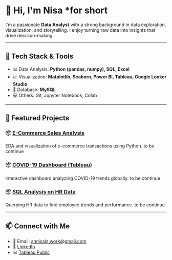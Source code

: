 # 👋 Hi, I'm Nisa *for short

I'm a passionate **Data Analyst** with a strong background in data exploration, visualization, and storytelling. I enjoy turning raw data into insights that drive decision-making.

---

## 🔧 Tech Stack & Tools

- 📊 Data Analysis: **Python (pandas, numpy), SQL, Excel**
- 📈 Visualization: **Matplotlib, Seaborn, Power BI, Tableau, Google Looker Studio**
- 💾 Database: **MySQL**
- 💻 Others: Git, Jupyter Notebook, Colab

---

## 📁 Featured Projects

### 📦 [E-Commerce Sales Analysis](https://github.com/rafialamsyah/ecommerce-sales-analysis)
EDA and visualization of e-commerce transactions using Python. to be continue

### 📦 [COVID-19 Dashboard (Tableau)](https://public.tableau.com/app/profile/rafialamsyah/viz/CovidDashboard)
Interactive dashboard analyzing COVID-19 trends globally. to be continue

### 📦 [SQL Analysis on HR Data](https://github.com/rafialamsyah/hr-data-sql)
Querying HR data to find employee trends and performance. to be continue

---

## 📫 Connect with Me

- 📧 Email: annisalz.work@gmail.com  
- 💼 [LinkedIn](https://www.linkedin.com/in/annisalz)  
- 📊 [Tableau Public](https://public.tableau.com/app/profile/tobecontinue----)


